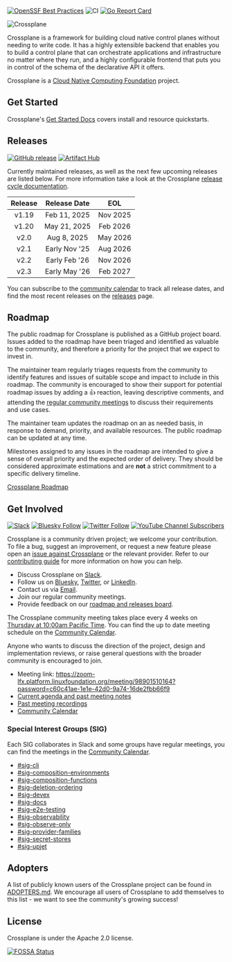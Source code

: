 [![OpenSSF Best Practices](https://www.bestpractices.dev/projects/3260/badge)](https://www.bestpractices.dev/projects/3260) ![CI](https://github.com/crossplane/crossplane/workflows/CI/badge.svg) [![Go Report Card](https://goreportcard.com/badge/github.com/crossplane/crossplane)](https://goreportcard.com/report/github.com/crossplane/crossplane)

![Crossplane](banner.png)

Crossplane is a framework for building cloud native control planes without
needing to write code. It has a highly extensible backend that enables you to
build a control plane that can orchestrate applications and infrastructure no
matter where they run, and a highly configurable frontend that puts you in
control of the schema of the declarative API it offers.

Crossplane is a [Cloud Native Computing Foundation][cncf] project.

## Get Started

Crossplane's [Get Started Docs] covers install and resource quickstarts.

## Releases

[![GitHub release](https://img.shields.io/github/release/crossplane/crossplane/all.svg)](https://github.com/crossplane/crossplane/releases) [![Artifact Hub](https://img.shields.io/endpoint?url=https://artifacthub.io/badge/repository/crossplane)](https://artifacthub.io/packages/helm/crossplane/crossplane)

Currently maintained releases, as well as the next few upcoming releases are
listed below. For more information take a look at the Crossplane [release cycle
documentation].

| Release | Release Date  |   EOL    |
|:-------:|:-------------:|:--------:|
|  v1.19  | Feb 11, 2025  | Nov 2025 |
|  v1.20  | May 21, 2025  | Feb 2026 |
|  v2.0   |  Aug 8, 2025  | May 2026 |
|  v2.1   | Early Nov '25 | Aug 2026 |
|  v2.2   | Early Feb '26 | Nov 2026 |
|  v2.3   | Early May '26 | Feb 2027 |

You can subscribe to the [community calendar] to track all release dates, and
find the most recent releases on the [releases] page.

## Roadmap

The public roadmap for Crossplane is published as a GitHub project board. Issues
added to the roadmap have been triaged and identified as valuable to the
community, and therefore a priority for the project that we expect to invest in.

The maintainer team regularly triages requests from the community to identify
features and issues of suitable scope and impact to include in this roadmap. The
community is encouraged to show their support for potential roadmap issues by
adding a :+1: reaction, leaving descriptive comments, and attending the
[regular community meetings] to discuss their requirements and use cases.

The maintainer team updates the roadmap on an as needed basis, in response to
demand, priority, and available resources. The public roadmap can be updated at
any time.

Milestones assigned to any issues in the roadmap are intended to give a sense of
overall priority and the expected order of delivery. They should be considered
approximate estimations and are **not** a strict commitment to a specific
delivery timeline.

[Crossplane Roadmap]

## Get Involved

[![Slack](https://img.shields.io/badge/slack-crossplane-red?logo=slack)](https://slack.crossplane.io) [![Bluesky Follow](https://img.shields.io/badge/bluesky-Follow-blue?logo=bluesky)](https://bsky.app/profile/crossplane.io) [![Twitter Follow](https://img.shields.io/twitter/follow/crossplane_io?logo=X&label=Follow&style=flat)](https://twitter.com/intent/follow?screen_name=crossplane_io&user_id=788180534543339520) [![YouTube Channel Subscribers](https://img.shields.io/youtube/channel/subscribers/UC19FgzMBMqBro361HbE46Fw)](https://www.youtube.com/@Crossplane)

Crossplane is a community driven project; we welcome your contribution. To file
a bug, suggest an improvement, or request a new feature please open an [issue
against Crossplane] or the relevant provider. Refer to our [contributing guide]
for more information on how you can help.

* Discuss Crossplane on [Slack].
* Follow us on [Bluesky], [Twitter], or [LinkedIn].
* Contact us via [Email].
* Join our regular community meetings.
* Provide feedback on our [roadmap and releases board].

The Crossplane community meeting takes place every 4 weeks on [Thursday at
10:00am Pacific Time][community meeting time]. You can find the up to date
meeting schedule on the [Community Calendar][community calendar].

Anyone who wants to discuss the direction of the project, design and
implementation reviews, or raise general questions with the broader community is
encouraged to join.

* Meeting link: <https://zoom-lfx.platform.linuxfoundation.org/meeting/98901510164?password=c60c41ae-1e1e-42d0-9a74-16de2fbb66f9>
* [Current agenda and past meeting notes]
* [Past meeting recordings]
* [Community Calendar][community calendar]

### Special Interest Groups (SIG)

Each SIG collaborates in Slack and some groups have regular meetings, you can
find the meetings in the [Community Calendar][community calendar].
- [#sig-cli][sig-cli]
- [#sig-composition-environments][sig-composition-environments-slack]
- [#sig-composition-functions][sig-composition-functions-slack]
- [#sig-deletion-ordering][sig-deletion-ordering-slack]
- [#sig-devex][sig-devex-slack]
- [#sig-docs][sig-docs-slack]
- [#sig-e2e-testing][sig-e2e-testing-slack]
- [#sig-observability][sig-observability-slack]
- [#sig-observe-only][sig-observe-only-slack]
- [#sig-provider-families][sig-provider-families-slack]
- [#sig-secret-stores][sig-secret-stores-slack]
- [#sig-upjet][sig-upjet-slack]

## Adopters

A list of publicly known users of the Crossplane project can be found in [ADOPTERS.md].  We
encourage all users of Crossplane to add themselves to this list - we want to see the community's
growing success!

## License

Crossplane is under the Apache 2.0 license.

[![FOSSA Status](https://app.fossa.io/api/projects/git%2Bgithub.com%2Fcrossplane%2Fcrossplane.svg?type=large)](https://app.fossa.io/projects/git%2Bgithub.com%2Fcrossplane%2Fcrossplane?ref=badge_large)

<!-- Named links -->

[Crossplane]: https://crossplane.io
[release cycle documentation]: https://docs.crossplane.io/knowledge-base/guides/release-cycle
[install]: https://crossplane.io/docs/latest
[Slack]: https://slack.crossplane.io
[Bluesky]: https://bsky.app/profile/crossplane.io
[Twitter]: https://twitter.com/crossplane_io
[LinkedIn]: https://www.linkedin.com/company/crossplane/
[Email]: mailto:crossplane-info@lists.cncf.io
[issue against Crossplane]: https://github.com/crossplane/crossplane/issues
[contributing guide]: contributing/README.md
[community meeting time]: https://www.thetimezoneconverter.com/?t=10:00&tz=PT%20%28Pacific%20Time%29
[Current agenda and past meeting notes]: https://docs.google.com/document/d/1q_sp2jLQsDEOX7Yug6TPOv7Fwrys6EwcF5Itxjkno7Y/edit?usp=sharing
[Past meeting recordings]: https://www.youtube.com/playlist?list=PL510POnNVaaYYYDSICFSNWFqNbx1EMr-M
[roadmap and releases board]: https://github.com/orgs/crossplane/projects/20/views/9?pane=info
[cncf]: https://www.cncf.io/
[Get Started Docs]: https://docs.crossplane.io/latest/get-started/get-started-with-composition
[community calendar]: https://zoom-lfx.platform.linuxfoundation.org/meetings/crossplane?view=month
[releases]: https://github.com/crossplane/crossplane/releases
[ADOPTERS.md]: ADOPTERS.md
[regular community meetings]: https://github.com/crossplane/crossplane/blob/main/README.md#get-involved
[Crossplane Roadmap]: https://github.com/orgs/crossplane/projects/20/views/9?pane=info
[sig-cli]: https://crossplane.slack.com/archives/C08V9PMLRQA
[sig-composition-environments-slack]: https://crossplane.slack.com/archives/C05BP6QFLUW
[sig-composition-functions-slack]: https://crossplane.slack.com/archives/C031Y29CSAE
[sig-deletion-ordering-slack]: https://crossplane.slack.com/archives/C05BP8W5ALW
[sig-devex-slack]: https://crossplane.slack.com/archives/C05U1LLM3B2
[sig-docs-slack]: https://crossplane.slack.com/archives/C02CAQ52DPU
[sig-e2e-testing-slack]: https://crossplane.slack.com/archives/C05C8CCTVNV
[sig-observability-slack]: https://crossplane.slack.com/archives/C061GNH3LA0
[sig-observe-only-slack]: https://crossplane.slack.com/archives/C04D5988QEA
[sig-provider-families-slack]: https://crossplane.slack.com/archives/C056YAQRV16
[sig-secret-stores-slack]: https://crossplane.slack.com/archives/C05BY7DKFV2
[sig-upjet-slack]: https://crossplane.slack.com/archives/C05T19TB729
